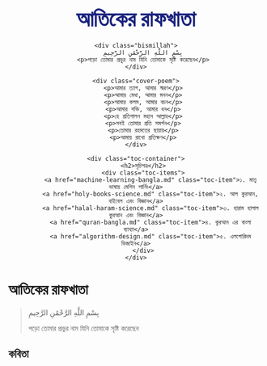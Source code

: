 <div align="center">
    <h1 style="color: #1a237e; font-size: 3em; margin-bottom: 0.5em;">আতিকের রাফখাতা</h1>
    
    <div class="bismillah">
        بِسْمِ اللَّهِ الرَّحْمَٰنِ الرَّحِيمِ
        <p>পড়ো তোমার প্রভুর নাম যিনি তোমাকে সৃষ্টি করেছেন</p>
    </div>

    <div class="cover-poem">
        <p>আমার ত্যাগ, আমার স্মরণ</p>
        <p>আমার মেধা, আমার মনন</p>
        <p>আমার কলম, আমার বচন</p>
        <p>আমার শক্তি, আমার ধন</p>
        <p>হে প্রতিপালন মহান আল্লাহ</p>
        <p>সবই তোমার প্রতি সমর্পন</p>
        <p>তোমার রহমতের ছায়ায়</p>
        <p>আমায় রাখো প্রতিক্ষণ</p>
    </div>

    <div class="toc-container">
        <h2>সূচিপত্র</h2>
        <div class="toc-items">
            <a href="machine-learning-bangla.md" class="toc-item">১. মাতৃ ভাষায় মেশিন লার্নিং</a>
            <a href="holy-books-science.md" class="toc-item">২. আল কুরআন, বাইবেল এবং বিজ্ঞান</a>
            <a href="halal-haram-science.md" class="toc-item">৩. হারাম হালাল কুরআন এবং বিজ্ঞান</a>
            <a href="quran-bangla.md" class="toc-item">৪. কুরআন এর বাংলা ব্যাখ্যা</a>
            <a href="algorithm-design.md" class="toc-item">৫. এলগোরিদম ডিজাইন</a>
        </div>
    </div>
</div>

<!-- Since GitHub doesn't support custom CSS in README, we'll use standard markdown -->
# আতিকের রাফখাতা

> بِسْمِ اللَّهِ الرَّحْمَٰنِ الرَّحِيمِ
>
> পড়ো তোমার প্রভুর নাম যিনি তোমাকে সৃষ্টি করেছেন

## কবিতা 